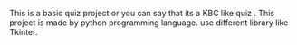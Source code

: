 This is a basic quiz project or you can say that its a KBC like quiz .
This project is made by python programming language.
use different library like Tkinter.
